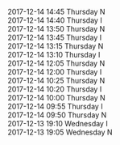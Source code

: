 2017-12-14 14:45 Thursday  N  
2017-12-14 14:40 Thursday  I  
2017-12-14 13:50 Thursday  N  
2017-12-14 13:45 Thursday  I  
2017-12-14 13:15 Thursday  N  
2017-12-14 13:10 Thursday  I  
2017-12-14 12:05 Thursday  N  
2017-12-14 12:00 Thursday  I  
2017-12-14 10:25 Thursday  N  
2017-12-14 10:20 Thursday  I  
2017-12-14 10:00 Thursday  N  
2017-12-14 09:55 Thursday  I  
2017-12-14 09:50 Thursday  N  
2017-12-13 19:10 Wednesday  I  
2017-12-13 19:05 Wednesday  N  
